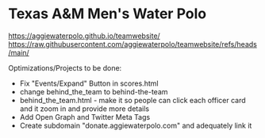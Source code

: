 # Texas A&M Men's Water Polo
https://aggiewaterpolo.github.io/teamwebsite/
https://raw.githubusercontent.com/aggiewaterpolo/teamwebsite/refs/heads/main/


Optimizations/Projects to be done:
- Fix "Events/Expand" Button in scores.html
- change behind_the_team to behind-the-team
- behind_the_team.html - make it so people can click each officer card and it zoom in and provide more details
- Add Open Graph and Twitter Meta Tags
- Create subdomain "donate.aggiewaterpolo.com" and adequately link it
